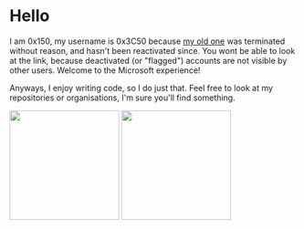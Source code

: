 # Hello
I am 0x150, my username is 0x3C50 because [my old one](https://github.com/0x150) was terminated without reason, and hasn't been reactivated since. You wont be able to look at the link, because deactivated (or "flagged") accounts are not visible by other users. Welcome to the Microsoft experience!

Anyways, I enjoy writing code, so I do just that. Feel free to look at my repositories or organisations, I'm sure you'll find something.
<!-- this is janky as shit but it works lmfao -->
<p><img src="https://github-readme-stats.vercel.app/api?username=0x3C50&show_icons=true&theme=transparent&hide_border=true" height="192px">
<img src="https://github-readme-stats.vercel.app/api/top-langs?username=0x3C50&theme=transparent&hide_border=true&layout=compact&langs_count=10&hide=css" height="192px"></p>
